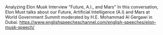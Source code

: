 Analyzing Elon Musk Interview "Future, A.I., and Mars"
In this conversation, Elon Must talks about our Future, Artificial Intelligence (A.I) and Mars at World Government Summit moderated by H.E. Mohammad Al Gergawi in Dubai. 
https://www.englishspeecheschannel.com/english-speeches/elon-musk-speech/
